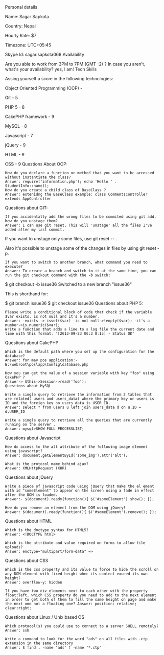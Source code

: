 Personal details

Name: Sagar Sapkota

Country: Nepal

Hourly Rate: $7

Timezone: UTC+05:45

Skype Id: sagar.sapkota068
Availability

Are you able to work from 3PM to 7PM (GMT -2) ? In case you aren't, what's your availability? yes, I am!
Tech Skills

Assing yourself a score in the following technologies:

Object Oriented Programming (OOP) -

Git - 5

PHP 5 - 8

CakePHP framework - 9

MySQL - 8

Javascript - 7

jQuery - 9

HTML - 9

CSS - 9
Questions About OOP:

    How do you declare a function or method that you want to be accessed without instantiate the class?
    Answer: require('information.php'); echo 'Hello ' . StudentInfo::name();
    How do you create a child class of BaseClass ? 
    Answer: extenidng the BaseClass example: class CommentsController extends AppController

Questions about GIT:

    If you accidentally add the wrong files to be commited using git add, how do you unstage them? 
    Answer: I can use git reset. This will 'unstage' all the files I've added after my last commit.

If you want to unstage only some files, use git reset -- .

Also it's possible to unstage some of the changes in files by using git reset -p.

    If you want to switch to another branch, what command you need to execute? 
    Answer: To create a branch and switch to it at the same time, you can run the git checkout command with the -b switch:

$ git checkout -b issue36 Switched to a new branch "issue36"

This is shorthand for:

$ git branch issue36 $ git checkout issue36
Questions about PHP 5:

    Please write a conditional block of code that check if the variable $var exists, is not null and it's a number. 
    Answer: -exists -> isset($var) -is not null->!empty($var); -it's a number->is_numeric($var);
    Write a function that adds a line to a log file the current date and time with this format: "[2013-09-23 00:3 0:15] - Status OK"

Questions about CakePHP

    Which is the default path where you set up the configuration for the database? 
    Answer: for may pos application:- E:\webroot\pos\app\Config\database.php

    How you can get the value of a session variable with key "foo" using CakePHP ? 
    Answer-> $this->Session->read('foo');
    Questions about MySQL

    Write a single query to retrieve the information from 2 tables that are related( users and users_data) where the primary key on users is ID and the foreign key on users_data is USER_ID. 
    Answer: select * from users u left join users_data d on u.ID = d.USER_ID

    Write a single query to retrieve all the queries that are currently running on the server . 
    Answer: mysql>SHOW FULL PROCESSLIST;

Questions about Javascript

    How do access to the alt attribute of the following image element using javascript? 
    Answer: document.getElementById('some_img').attr('alt');

    What is the protocol name behind ajax? 
    Answer: XMLHttpRequest (XHR)

Questions about jQuery

    Write a piece of javascript code using jQuery that make the el ement with id "someElement" to appear on the screen using a fade in effect after the DOM is loaded.
    Answer:- $(document).ready(function(){ $('#someElement').show(); });

    How do you remove an element from the DOM using jQuery? 
    Answer: $(document).ready(function(){ $('#someElement').remove(); });

Questions about HTML

    Which is the doctype syntax for HTML5? 
    Answer: <!DOCTYPE html>

    Which is the attribute and value required on forms to allow file uploads? 
    Answer: enctype="multipart/form-data" =>

Questions about CSS

    Which is the css property and its value to force to hide the scroll on any DOM element with fixed height when its content exceed its own height?
    Answer: overflow-y: hidden

    If you have two div elements next to each other with the property float:left, which CSS property do you need to add to the next element in order to get both of them to fill the same height on page and make the next one not a floating one? Answer: position: relative; clear:right;

Questions about Linux / Unix based OS

    Which protocol(s) you could use to connect to a server SHELL remotely?
    Answer: ssh

    Write a command to look for the word "ads" on all files with .ctp extension in the same directory 
    Answer: $ find . -name 'ads' f -name '*.ctp'
